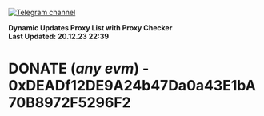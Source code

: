 [![Telegram channel](https://img.shields.io/endpoint?url=https://runkit.io/damiankrawczyk/telegram-badge/branches/master?url=https://t.me/n4z4v0d)](https://t.me/n4z4v0d) 

**Dynamic Updates Proxy List with Proxy Checker**  
**Last Updated: 20.12.23 22:39**

# DONATE (_any evm_) - 0xDEADf12DE9A24b47Da0a43E1bA70B8972F5296F2
